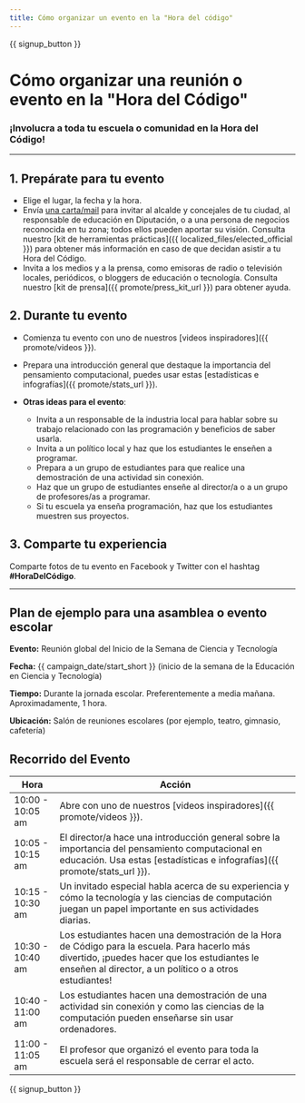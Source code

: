 ```yaml
---
title: Cómo organizar un evento en la "Hora del código"
---
```


{{ signup_button }}

# Cómo organizar una reunión o evento en la "Hora del Código"

### ¡Involucra a toda tu escuela o comunidad en la Hora del Código!

* * *

## 1. Prepárate para tu evento

- Elige el lugar, la fecha y la hora.
- Envía [una carta/mail](https://hourofcode.com/promote/resources#sample-emails) para invitar al alcalde y concejales de tu ciudad, al responsable de educación en Diputación, o a una persona de negocios reconocida en tu zona; todos ellos pueden aportar su visión. Consulta nuestro [kit de herramientas prácticas]({{ localized_files/elected_official }}) para obtener más información en caso de que decidan asistir a tu Hora del Código.
- Invita a los medios y a la prensa, como emisoras de radio o televisión locales, periódicos, o bloggers de educación o tecnología. Consulta nuestro [kit de prensa]({{ promote/press_kit_url }}) para obtener ayuda.

## 2. Durante tu evento

- Comienza tu evento con uno de nuestros [videos inspiradores]({{ promote/videos }}).
- Prepara una introducción general que destaque la importancia del pensamiento computacional, puedes usar estas [estadísticas e infografías]({{ promote/stats_url }}).   
      
    
- **Otras ideas para el evento**: 
    - Invita a un responsable de la industria local para hablar sobre su trabajo relacionado con las programación y beneficios de saber usarla.
    - Invita a un político local y haz que los estudiantes le enseñen a programar.
    - Prepara a un grupo de estudiantes para que realice una demostración de una actividad sin conexión.
    - Haz que un grupo de estudiantes enseñe al director/a o a un grupo de profesores/as a programar.
    - Si tu escuela ya enseña programación, haz que los estudiantes muestren sus proyectos.

## 3. Comparte tu experiencia

Comparte fotos de tu evento en Facebook y Twitter con el hashtag **#HoraDelCódigo**.

* * *

## Plan de ejemplo para una asamblea o evento escolar

**Evento:** Reunión global del Inicio de la Semana de Ciencia y Tecnología

**Fecha:** {{ campaign_date/start_short }} (inicio de la semana de la Educación en Ciencia y Tecnología)

**Tiempo:** Durante la jornada escolar. Preferentemente a media mañana. Aproximadamente, 1 hora.

**Ubicación:** Salón de reuniones escolares (por ejemplo, teatro, gimnasio, cafetería)

## Recorrido del Evento

| Hora             | Acción                                                                                                                                                                                                  |
| ---------------- | ------------------------------------------------------------------------------------------------------------------------------------------------------------------------------------------------------- |
| 10:00 - 10:05 am | Abre con uno de nuestros [videos inspiradores]({{ promote/videos }}).                                                                                                                                   |
| 10:05 - 10:15 am | El director/a hace una introducción general sobre la importancia del pensamiento computacional en educación. Usa estas [estadísticas e infografías]({{ promote/stats_url }}).                           |
| 10:15 - 10:30 am | Un invitado especial habla acerca de su experiencia y cómo la tecnología y las ciencias de computación juegan un papel importante en sus actividades diarias.                                           |
| 10:30 - 10:40 am | Los estudiantes hacen una demostración de la Hora de Código para la escuela. Para hacerlo más divertido, ¡puedes hacer que los estudiantes le enseñen al director, a un político o a otros estudiantes! |
| 10:40 - 11:00 am | Los estudiantes hacen una demostración de una actividad sin conexión y como las ciencias de la computación pueden enseñarse sin usar ordenadores.                                                       |
| 11:00 - 11:05 am | El profesor que organizó el evento para toda la escuela será el responsable de cerrar el acto.                                                                                                          |

{{ signup_button }}